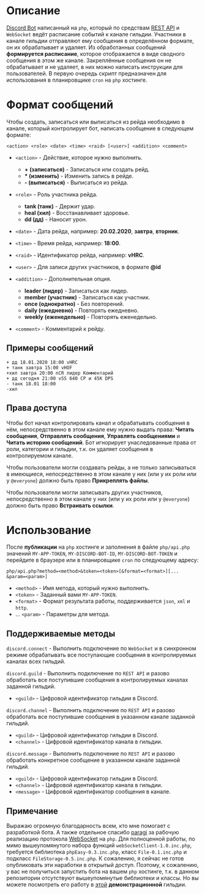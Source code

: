 # Описание
[Discord Bot](https://discordapp.com/) написанный на `php`, который по средствам [REST API](https://discordapp.com/developers/docs/intro) и `WebSocket` ведёт расписание событий к канале гильдии. Участники в канале гильдии отправляют ему сообщения в определённом формате, он их обрабатывает и удаляет. Из обработанных сообщений **формируется расписание**, которое отображается в виде сводного сообщения в этом же канале. Закреплённые сообщения он не обрабатывает и не удаляет, в них можно написать инструкции для пользователей. В первую очередь скрипт предназначен для использования в планировщике `cron` на `php` хостинге.
# Формат сообщений
Чтобы создать, записаться или выписаться из рейда необходимо в канале, который контролирует бот, написать сообщение в следующем формате:
```
<action> <role> <date> <time> <raid> [<user>] <addition> <comment>
```
- `<action>` - Действие, которое нужно выполнить.
    - **+ (записаться)** - Записаться или создать рейд.
    - **\* (изменить)** - Изменить запись в рейде.
    - **- (выписаться)** - Выписаться из рейда.
- `<role>` - Роль участника рейда.
    - **tank (танк)** - Держит удар.
    - **heal (хил)** - Восстанавливает здоровье.
    - **dd (дд)** - Наносит урон.
- `<date>` - Дата рейда, например: **20.02.2020**, **завтра**, **вторник**.
- `<time>` - Время рейда, например: **18:00**.
- `<raid>` - Идентификатор рейда, например: **vHRC**.
- `<user>` - Для записи других участников, в формате **@id**
- `<addition>` - Дополнительная опция.
    - **leader (лидер)** - Записаться как лидер.
    - **member (участник)** - Записаться как участник.
    - **once (однократно)** - Без повторений.
    - **daily (ежедневно)** - Повторять ежедневно.
    - **weekly (еженедельно)** - Повторять еженедельно.

- `<comment>` - Комментарий к рейду.
## Примеры сообщений
```
+ дд 18.01.2020 18:00 vHRC
+ танк завтра 15:00 vHOF
+хил завтра 20:00 nCR лидер Комментарий
+ дд сегодня 21:00 vSS 640 CP и 45K DPS
- танк 18.01 18:00
-хил
```
## Права доступа
Чтобы бот начал контролировать канал и обрабатывать сообщения в нём, непосредственно в этом канале ему нужно выдать права: **Читать сообщения**, **Отправлять сообщения**, **Управлять сообщениями** и **Читать историю сообщений**. Бот игнорирует унаследованные права от роли, категории и гильдии, т.к. он удаляет сообщения в контролируемом канале.

Чтобы пользователи могли создавать рейды, а не только записываться в имеющиеся, непосредственно в этом канале у них (или у их роли или у `@everyone`) должно быть право **Прикреплять файлы**.

Чтобы пользователи могли записывать других участников, непосредственно в этом канале у них (или у их роли или у `@everyone`) должно быть право **Встраивать ссылки**.
# Использование
После **публикации** на `php` хостинге и заполнения в файле `php/api.php` значений `MY-APP-TOKEN`, `MY-DISCORD-BOT-ID`, `MY-DISCORD-BOT-TOKEN` и перейдите в браузере или в планировщике `cron` по следующему адресу:
```
php/api.php?method=<method>&token=<token>[&format=<format>][... &param=<param>]
```
- `<method>` - Имя метода, который нужно выполнить.
- `<token>` - Заданный вами `MY-APP-TOKEN`.
- `<format>` - Формат результата работы, поддерживается `json`, `xml` и `http`.
- ... `<param>` - Параметры для метода.
## Поддерживаемые методы
`discord.connect` - Выполнить подключение по `WebSocket` и в синхронном режиме обрабатывать все поступающие сообщения в контролируемых каналах всех гильдий.

`discord.guild` - Выполнить подключение по `REST API` и разово обработать все поступившие сообщения в контролируемых каналах заданной гильдий.
- `<guild>` - Цифровой идентификатор гильдии в Discord.

`discord.channel` - Выполнить подключение по `REST API` и разово обработать все поступившие сообщения в указанном канале заданной гильдий.
- `<guild>` - Цифровой идентификатор гильдии в Discord.
- `<channel>` - Цифровой идентификатор канала в гильдии.

`discord.message` - Выполнить подключение по `REST API` и разово обработать конкретное сообщение в указанном канале заданной гильдий.
- `<guild>` - Цифровой идентификатор гильдии в Discord.
- `<channel>` - Цифровой идентификатор канала в гильдии.
- `<message>` - Цифровой идентификатор сообщения в канале.
## Примечание
Выражаю огромную благодарность всем, кто мне помогает с разработкой бота. А также отдельное спасибо [paragi](https://github.com/paragi) за рабочую реализацию протокола [WebSocket](https://github.com/paragi/PHP-websocket-client) на `php`. Для полноценной работы, по мимо вышеупомянутого набора функций `webSocketClient-1.0.inc.php`, требуется библиотека `phpEasy-0.3.inc.php`, класс `File-0.1.inc.php` и подкласс `FileStorage-0.5.inc.php`. К сожалению, я сейчас не готов опубликовать эти наработки в открытый доступ. Поэтому, к сожалению, у вас не получиться запустить бота на вашем `php` хостинге, т.к. в данном репозитории отсутствуют вышеупомянутые библиотеки и классы. Но вы можете посмотреть его работу в [этой](https://discord.gg/J8smX6R) **демонстрационной** гильдии.